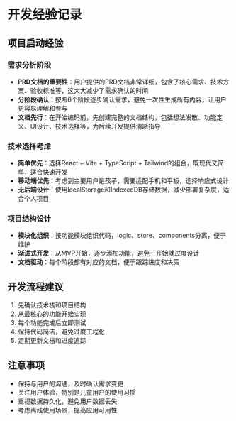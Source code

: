 # 开发经验记录

## 项目启动经验

### 需求分析阶段
- **PRD文档的重要性**：用户提供的PRD文档非常详细，包含了核心需求、技术方案、验收标准等，这大大减少了需求确认的时间
- **分阶段确认**：按照6个阶段逐步确认需求，避免一次性生成所有内容，让用户更容易理解和参与
- **文档先行**：在开始编码前，先创建完整的文档结构，包括想法发散、功能定义、UI设计、技术选择等，为后续开发提供清晰指导

### 技术选择考虑
- **简单优先**：选择React + Vite + TypeScript + Tailwind的组合，既现代又简单，适合快速开发
- **移动端优先**：考虑到主要用户是孩子，需要适配手机和平板，选择响应式设计
- **无后端设计**：使用localStorage和IndexedDB存储数据，减少部署复杂度，适合个人项目

### 项目结构设计
- **模块化组织**：按功能模块组织代码，logic、store、components分离，便于维护
- **渐进式开发**：从MVP开始，逐步添加功能，避免一开始就过度设计
- **文档驱动**：每个阶段都有对应的文档，便于跟踪进度和决策

## 开发流程建议
1. 先确认技术栈和项目结构
2. 从最核心的功能开始实现
3. 每个功能完成后立即测试
4. 保持代码简洁，避免过度工程化
5. 定期更新文档和进度追踪

## 注意事项
- 保持与用户的沟通，及时确认需求变更
- 关注用户体验，特别是儿童用户的使用习惯
- 重视数据持久化，避免用户数据丢失
- 考虑离线使用场景，提高应用可用性


